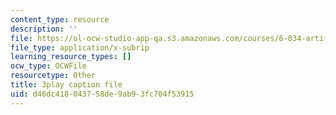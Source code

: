 ```yaml
---
content_type: resource
description: ''
file: https://ol-ocw-studio-app-qa.s3.amazonaws.com/courses/6-034-artificial-intelligence-fall-2010/d46dc418043758de9ab93fc704f53915_Tl_p5pgBsyM.vtt
file_type: application/x-subrip
learning_resource_types: []
ocw_type: OCWFile
resourcetype: Other
title: 3play caption file
uid: d46dc418-0437-58de-9ab9-3fc704f53915
---
```

